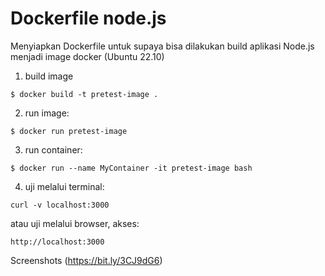 # Dockerfile node.js
Menyiapkan Dockerfile untuk supaya bisa dilakukan build aplikasi Node.js menjadi image docker (Ubuntu 22.10)

1. build image
```
$ docker build -t pretest-image .
```

2. run image:
```
$ docker run pretest-image
```

3. run container:
```
$ docker run --name MyContainer -it pretest-image bash
```
4. uji melalui terminal:
```
curl -v localhost:3000
```
atau uji melalui browser, akses:
```
http://localhost:3000
```
Screenshots 
(https://bit.ly/3CJ9dG6)
